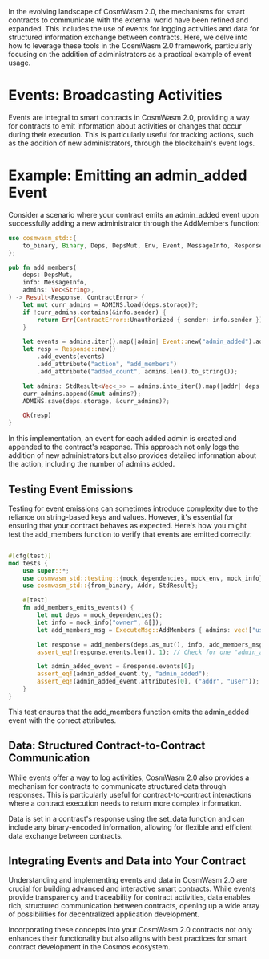 In the evolving landscape of CosmWasm 2.0, the mechanisms for smart contracts to communicate with the external world have been refined and expanded. This includes the use of events for logging activities and data for structured information exchange between contracts. Here, we delve into how to leverage these tools in the CosmWasm 2.0 framework, particularly focusing on the addition of administrators as a practical example of event usage.

# Events: Broadcasting Activities
Events are integral to smart contracts in CosmWasm 2.0, providing a way for contracts to emit information about activities or changes that occur during their execution. This is particularly useful for tracking actions, such as the addition of new administrators, through the blockchain's event logs.

# Example: Emitting an admin_added Event
Consider a scenario where your contract emits an admin_added event upon successfully adding a new administrator through the AddMembers function:
```rust
use cosmwasm_std::{
    to_binary, Binary, Deps, DepsMut, Env, Event, MessageInfo, Response, StdResult,
};

pub fn add_members(
    deps: DepsMut,
    info: MessageInfo,
    admins: Vec<String>,
) -> Result<Response, ContractError> {
    let mut curr_admins = ADMINS.load(deps.storage)?;
    if !curr_admins.contains(&info.sender) {
        return Err(ContractError::Unauthorized { sender: info.sender });
    }

    let events = admins.iter().map(|admin| Event::new("admin_added").add_attribute("addr", admin));
    let resp = Response::new()
        .add_events(events)
        .add_attribute("action", "add_members")
        .add_attribute("added_count", admins.len().to_string());

    let admins: StdResult<Vec<_>> = admins.into_iter().map(|addr| deps.api.addr_validate(&addr)).collect();
    curr_admins.append(&mut admins?);
    ADMINS.save(deps.storage, &curr_admins)?;

    Ok(resp)
}
```
In this implementation, an event for each added admin is created and appended to the contract's response. This approach not only logs the addition of new administrators but also provides detailed information about the action, including the number of admins added.

## Testing Event Emissions

Testing for event emissions can sometimes introduce complexity due to the reliance on string-based keys and values. However, it's essential for ensuring that your contract behaves as expected. Here's how you might test the add_members function to verify that events are emitted correctly:

```rust

#[cfg(test)]
mod tests {
    use super::*;
    use cosmwasm_std::testing::{mock_dependencies, mock_env, mock_info};
    use cosmwasm_std::{from_binary, Addr, StdResult};

    #[test]
    fn add_members_emits_events() {
        let mut deps = mock_dependencies();
        let info = mock_info("owner", &[]);
        let add_members_msg = ExecuteMsg::AddMembers { admins: vec!["user".to_owned()] };

        let response = add_members(deps.as_mut(), info, add_members_msg).unwrap();
        assert_eq!(response.events.len(), 1); // Check for one "admin_added" event

        let admin_added_event = &response.events[0];
        assert_eq!(admin_added_event.ty, "admin_added");
        assert_eq!(admin_added_event.attributes[0], ("addr", "user"));
    }
}
```
This test ensures that the add_members function emits the admin_added event with the correct attributes.

## Data: Structured Contract-to-Contract Communication
While events offer a way to log activities, CosmWasm 2.0 also provides a mechanism for contracts to communicate structured data through responses. This is particularly useful for contract-to-contract interactions where a contract execution needs to return more complex information.

Data is set in a contract's response using the set_data function and can include any binary-encoded information, allowing for flexible and efficient data exchange between contracts.

## Integrating Events and Data into Your Contract
Understanding and implementing events and data in CosmWasm 2.0 are crucial for building advanced and interactive smart contracts. While events provide transparency and traceability for contract activities, data enables rich, structured communication between contracts, opening up a wide array of possibilities for decentralized application development.

Incorporating these concepts into your CosmWasm 2.0 contracts not only enhances their functionality but also aligns with best practices for smart contract development in the Cosmos ecosystem.




